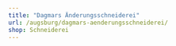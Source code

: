 ```yaml
---
title: "Dagmars Änderungsschneiderei"
url: /augsburg/dagmars-aenderungsschneiderei/
shop: Schneiderei
---
```

